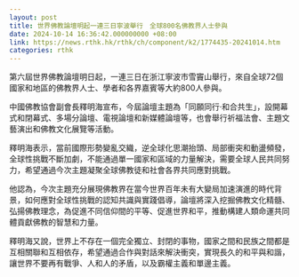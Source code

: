 ```yaml
---
layout: post
title: 世界佛教論壇明起一連三日寧波舉行　全球800名佛教界人士參與
date: 2024-10-14 16:36:42.000000000 +08:00
link: https://news.rthk.hk/rthk/ch/component/k2/1774435-20241014.htm
categories: rthk
---
```


第六屆世界佛教論壇明日起，一連三日在浙江寧波市雪竇山舉行，來自全球72個國家和地區的佛教界人士、學者和各界嘉賓等大約800人參與。

中國佛教協會副會長釋明海宣布，今屆論壇主題為「同願同行·和合共生」，設開幕式和閉幕式、多場分論壇、電視論壇和新媒體論壇等，也會舉行祈福法會、主題文藝演出和佛教文化展覽等活動。

釋明海表示，當前國際形勢變亂交織，逆全球化思潮抬頭、局部衝突和動盪頻發，全球性挑戰不斷加劇，不能通過單一國家和區域的力量解決，需要全球人民共同努力，希望通過今次主題凝聚全球佛教徒和社會各界共同應對挑戰。

他認為，今次主題充分展現佛教界在當今世界百年未有大變局加速演進的時代背景，如何應對全球性挑戰的認知共識與實踐倡導，論壇將深入挖掘佛教文化精髓、弘揚佛教理念，為促進不同信仰間的平等、促進世界和平，推動構建人類命運共同體貢獻佛教的智慧和力量。

釋明海又說，世界上不存在一個完全獨立、封閉的事物，國家之間和民族之間都是互相關聯和互相依存，希望通過合作與對話來解決衝突，實現長久的和平與和諧，讓世界不要再有戰爭、人和人的矛盾，以及霸權主義和單邊主義。
